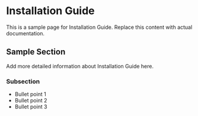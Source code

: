 # Installation Guide

This is a sample page for Installation Guide. Replace this content with actual documentation.

## Sample Section

Add more detailed information about Installation Guide here.

### Subsection

- Bullet point 1
- Bullet point 2
- Bullet point 3
